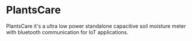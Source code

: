 # PlantsCare
PlantsCare it's a ultra low power standalone capacitive soil moisture meter with bluetooth communication for IoT applications.
